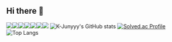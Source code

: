 ## Hi there 👋
<img src="https://img.shields.io/badge/Python-3776AB?style=for-the-badge&logo=Python&logoColor=white"/><img src="https://img.shields.io/badge/Pandas-150458?style=for-the-badge&logo=Pandas&logoColor=white"/><img src="https://img.shields.io/badge/JAVASCRIPT-150458?style=for-the-badge&logo=JAVASCRIPT&logoColor=white"/><img src="https://img.shields.io/badge/HTML-150458?style=for-the-badge&logo=HTML&logoColor=white"/><img src="https://img.shields.io/badge/node_js-150458?style=for-the-badge&logo=node_js&logoColor=white"/><img src="https://img.shields.io/badge/react-150458?style=for-the-badge&logo=react&logoColor=white"/><img src="https://img.shields.io/badge/Ubuntu_Linux-150458?style=for-the-badge&logo=Ubuntu_Linux&logoColor=white"/>
![K-Junyyy's GitHub stats](https://github-readme-stats.vercel.app/api?username=namgyukimgood&show_icons=true&theme=tokyonight)
[![Solved.ac Profile](http://mazassumnida.wtf/api/generate_badge?boj=namgyukimgood)](https://solved.ac/namgyukimgood)
![Top Langs](https://github-readme-stats.vercel.app/api/top-langs/?username=namgyukimgood&layout=compact&theme=cobalt)


<!--
**namgyukimgood/namgyukimgood** is a ✨ _special_ ✨ repository because its `README.md` (this file) appears on your GitHub profile.

Here are some ideas to get you started:

- 🔭 I’m currently working on ...
- 🌱 I’m currently learning ...
- 👯 I’m looking to collaborate on ...
- 🤔 I’m looking for help with ...
- 💬 Ask me about ...
- 📫 How to reach me: ...
- 😄 Pronouns: ...
- ⚡ Fun fact: ...
-->
